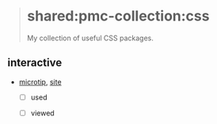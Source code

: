 > # shared:pmc-collection:css
>
> My collection of useful CSS packages.

## interactive

- [microtip](https://github.com/ghosh/microtip), [site](https://ghosh.github.io/microtip/)
  - [ ] used
  - [ ] viewed

